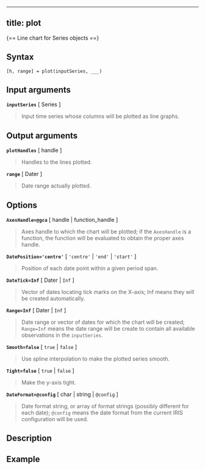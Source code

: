 
---
title: plot
---

{== Line chart for Series objects ==}

## Syntax 

    [h, range] = plot(inputSeries, ___)


## Input arguments

__`inputSeries`__ [ Series ] 
>
> Input time series whose columns will be plotted as line graphs.
>

## Output arguments

__`plotHandles`__ [ handle ] 
>
> Handles to the lines plotted.
>

__`range`__ [ Dater ] 
>
> Date range actually plotted.
>

## Options

__`AxesHandle=@gca`__ [ handle | function_handle ]
>
> Axes handle to which the chart will be plotted; if the `AxesHandle` is a
> function, the function will be evaluated to obtain the proper axes
> handle.
>

__`DatePosition='centre'`__ [ `'centre'` | `'end'` | `'start'` ] 
>
> Position of each date point within a given period span.
> 

__`DateTick=Inf`__ [ Dater | `Inf` ] 
>
> Vector of dates locating tick marks on the X-axis; Inf means they will be
> created automatically.
> 

__`Range=Inf`__ [ Dater | `Inf` ]
>
> Date range or vector of dates for which the chart will be created;
> `Range=Inf` means the date range will be create to contain all available
> observations in the `inputSeries`.
>

__`Smooth=false`__ [ `true` | `false` ]
>
> Use spline interpolation to make the plotted series smooth.
> 

__`Tight=false`__ [ `true` | `false` ] 
>
> Make the y-axis tight.
> 

__`DateFormat=@config`__ [ char |  string | `@config` ] 
>
> Date format string, or array of format strings (possibly different for
> each date); `@config` means the date format from the current IRIS
> configuration will be used.
>

## Description


## Example 

```matlab
```

